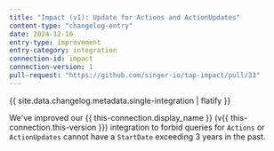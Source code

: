 ```yaml
---
title: "Impact (v1): Update for Actions and ActionUpdates"
content-type: "changelog-entry"
date: 2024-12-16
entry-type: improvement
entry-category: integration
connection-id: impact
connection-version: 1
pull-request: "https://github.com/singer-io/tap-impact/pull/33"
---
```

{{ site.data.changelog.metadata.single-integration | flatify }}

We've improved our {{ this-connection.display_name }} (v{{ this-connection.this-version }}) integration to forbid queries for `Actions` or `ActionUpdates` cannot have a `StartDate` exceeding 3 years in the past.